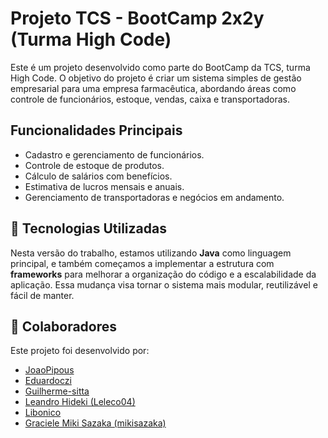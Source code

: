 # Projeto TCS - BootCamp 2x2y (Turma High Code)

Este é um projeto desenvolvido como parte do BootCamp da TCS, turma High Code. O objetivo do projeto é criar um sistema simples de gestão empresarial para uma empresa farmacêutica, abordando áreas como controle de funcionários, estoque, vendas, caixa e transportadoras.

## Funcionalidades Principais

- Cadastro e gerenciamento de funcionários.
- Controle de estoque de produtos.
- Cálculo de salários com benefícios.
- Estimativa de lucros mensais e anuais.
- Gerenciamento de transportadoras e negócios em andamento.

## 🔧 Tecnologias Utilizadas

Nesta versão do trabalho, estamos utilizando **Java** como linguagem principal, e também começamos a implementar a estrutura com **frameworks** para melhorar a organização do código e a escalabilidade da aplicação. Essa mudança visa tornar o sistema mais modular, reutilizável e fácil de manter.

## 👥 Colaboradores

Este projeto foi desenvolvido por:
- [JoaoPipous](https://github.com/JoaoPipous)
- [Eduardoczi](https://github.com/Eduardoczi)  
- [Guilherme-sitta](https://github.com/Guilherme-sitta)  
- [Leandro Hideki (Leleco04)](https://github.com/Leleco04)  
- [Libonico](https://github.com/Libonico)  
- [Graciele Miki Sazaka (mikisazaka)](https://github.com/mikisazaka)
